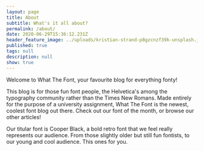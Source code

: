 ```yaml
---
layout: page
title: About
subtitle: What's it all about?
permalink: /about/
date: 2020-06-29T15:36:12.231Z
header_feature_image: ../uploads/kristian-strand-p8gzcnzf39k-unsplash.jpg
published: true
tags: null
description: null
show: true
---
```



Welcome to What The Font, your favourite blog for everything fonty!

This blog is for those fun font people, the Helvetica's among the typography community rather than the Times New Romans. Made entirely for the purpose of a university assignment, What The Font is the newest, coolest font blog out there. Check out our font of the month, or browse our other articles!

Our titular font is Cooper Black, a bold retro font that we feel really represents our audience. From those slightly older but still fun fontists, to our young and cool audience. This ones for you.